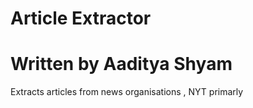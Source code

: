# Article Extractor
# Written by Aaditya Shyam

Extracts articles from news organisations , NYT primarly 

